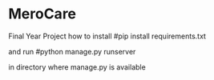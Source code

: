 # MeroCare
Final Year Project
how to install 
#pip install requirements.txt


and run
#python manage.py runserver

in directory where manage.py is available
